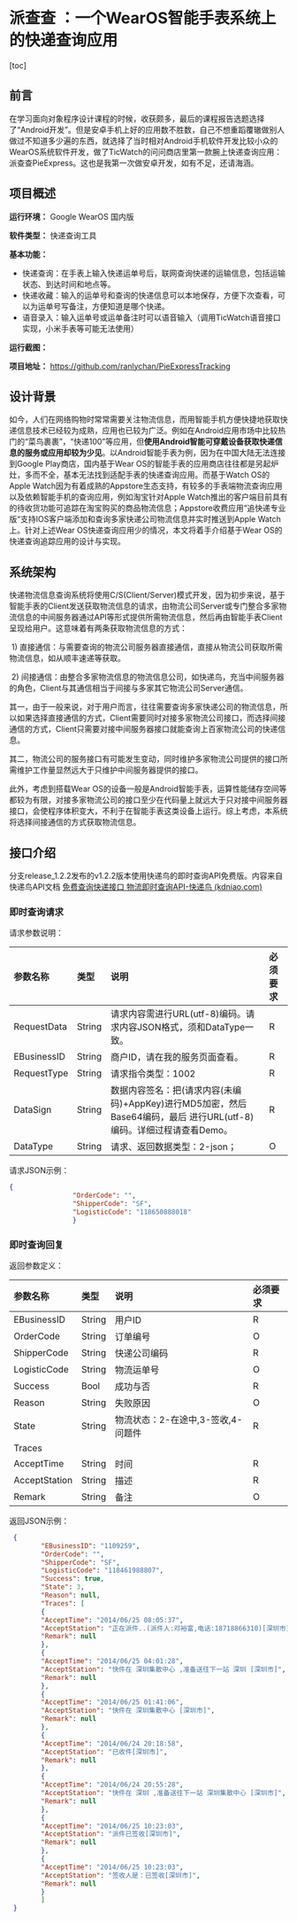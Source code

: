 # 派查查 ：一个WearOS智能手表系统上的快递查询应用 #

[toc]

## 前言 ##

​	在学习面向对象程序设计课程的时候，收获颇多，最后的课程报告选题选择了“Android开发”。但是安卓手机上好的应用数不胜数，自己不想重蹈覆辙做别人做过不知道多少遍的东西，就选择了当时相对Android手机软件开发比较小众的WearOS系统软件开发，做了TicWatch的问问商店里第一款腕上快递查询应用：派查查PieExpress。这也是我第一次做安卓开发，如有不足，还请海涵。



## 项目概述 ##

**运行环境：** Google WearOS 国内版

**软件类型：** 快递查询工具

**基本功能：**

- 快递查询：在手表上输入快递运单号后，联网查询快递的运输信息，包括运输状态、到达时间和地点等。
- 快递收藏：输入的运单号和查询的快递信息可以本地保存，方便下次查看，可以为运单号写备注，方便知道是哪个快递。
- 语音录入：输入运单号或运单备注时可以语音输入（调用TicWatch语音接口实现，小米手表等可能无法使用）

**运行截图：**

**项目地址：** https://github.com/ranlychan/PieExpressTracking


## 设计背景 ##

​	如今，人们在网络购物时常常需要关注物流信息，而用智能手机方便快捷地获取快递信息技术已经较为成熟，应用也已较为广泛。例如在Android应用市场中比较热门的“菜鸟裹裹”，“快递100”等应用，但**使用Android智能可穿戴设备获取快递信息的服务或应用却较为少见**。以Android智能手表为例，因为在中国大陆无法连接到Google Play商店，国内基于Wear OS的智能手表的应用商店往往都是另起炉灶，多而不全，基本无法找到适配手表的快递查询应用。而基于Watch OS的Apple Watch因为有着成熟的Appstore生态支持，有较多的手表端物流查询应用以及依赖智能手机的查询应用，例如淘宝针对Apple Watch推出的客户端目前具有的待收货功能可追踪在淘宝购买的商品物流信息；Appstore收费应用“追快递专业版“支持IOS客户端添加和查询多家快递公司物流信息并实时推送到Apple Watch上。针对上述Wear OS快递查询应用少的情况，本文将着手介绍基于Wear OS的快递查询追踪应用的设计与实现。



## 系统架构 ##

快递物流信息查询系统将使用C/S(Client/Server)模式开发，因为初步来说，基于智能手表的Client发送获取物流信息的请求，由物流公司Server或专门整合多家物流信息的中间服务器通过API等形式提供所需物流信息，然后再由智能手表Client呈现给用户。这意味着有两条获取物流信息的方式：

​	1)   直接通信：与需要查询的物流公司服务器直接通信，直接从物流公司获取所需物流信息，如从顺丰速递等获取。

​	2)   间接通信：由整合多家物流信息的物流信息公司，如快递鸟，充当中间服务器的角色，Client与其通信相当于间接与多家其它物流公司Server通信。

其一，由于一般来说，对于用户而言，往往需要查询多家快递公司的物流信息，所以如果选择直接通信的方式，Client需要同时对接多家物流公司接口，而选择间接通信的方式，Client只需要对接中间服务器接口就能查询上百家物流公司的快递信息。

其二，物流公司的服务接口有可能发生变动，同时维护多家物流公司提供的接口所需维护工作量显然远大于只维护中间服务器提供的接口。

此外，考虑到搭载Wear OS的设备一般是Android智能手表，运算性能储存空间等都较为有限，对接多家物流公司的接口至少在代码量上就远大于只对接中间服务器接口，会使程序体积变大，不利于在智能手表这类设备上运行。综上考虑，本系统将选择间接通信的方式获取物流信息。



## 接口介绍 ##

分支release_1.2.2发布的v1.2.2版本使用快递鸟的即时查询API免费版。内容来自快递鸟API文档 [免费查询快递接口 物流即时查询API-快递鸟 (kdniao.com)](http://www.kdniao.com/api-track)

### 即时查询请求 ###

请求参数说明：

| 参数名称    | 类型   | 说明                                                         | 必须要求 |
| :---------- | :----- | :----------------------------------------------------------- | :------- |
| RequestData | String | 请求内容需进行URL(utf-8)编码。请求内容JSON格式，须和DataType一致。 | R        |
| EBusinessID | String | 商户ID，请在我的服务页面查看。                               | R        |
| RequestType | String | 请求指令类型：1002                                           | R        |
| DataSign    | String | 数据内容签名：把(请求内容(未编码)+AppKey)进行MD5加密，然后Base64编码，最后 进行URL(utf-8)编码。详细过程请查看Demo。 | R        |
| DataType    | String | 请求、返回数据类型：2-json；                                 | O        |

请求JSON示例：
```json
{
                "OrderCode": "",
                "ShipperCode": "SF",
                "LogisticCode": "118650888018"
                }
```



### 即时查询回复 ###

返回参数定义：

| 参数名称      | 类型   | 说明                               | 必须要求 |
| :------------ | :----- | :--------------------------------- | :------- |
| EBusinessID   | String | 用户ID                             | R        |
| OrderCode     | String | 订单编号                           | O        |
| ShipperCode   | String | 快递公司编码                       | R        |
| LogisticCode  | String | 物流运单号                         | O        |
| Success       | Bool   | 成功与否                           | R        |
| Reason        | String | 失败原因                           | O        |
| State         | String | 物流状态：2-在途中,3-签收,4-问题件 | R        |
| Traces        |        |                                    |          |
| AcceptTime    | String | 时间                               | R        |
| AcceptStation | String | 描述                               | R        |
| Remark        | String | 备注                               | O        |

返回JSON示例：

```json
 {
        "EBusinessID": "1109259",
        "OrderCode": "",
        "ShipperCode": "SF",
        "LogisticCode": "118461988807",
        "Success": true,
        "State": 3,
        "Reason": null,
        "Traces": [
        {
        "AcceptTime": "2014/06/25 08:05:37",
        "AcceptStation": "正在派件..(派件人:邓裕富,电话:18718866310)[深圳市]",
        "Remark": null
        },
        {
        "AcceptTime": "2014/06/25 04:01:28",
        "AcceptStation": "快件在 深圳集散中心 ,准备送往下一站 深圳 [深圳市]",
        "Remark": null
        },
        {
        "AcceptTime": "2014/06/25 01:41:06",
        "AcceptStation": "快件在 深圳集散中心 [深圳市]",
        "Remark": null
        },
        {
        "AcceptTime": "2014/06/24 20:18:58",
        "AcceptStation": "已收件[深圳市]",
        "Remark": null
        },
        {
        "AcceptTime": "2014/06/24 20:55:28",
        "AcceptStation": "快件在 深圳 ,准备送往下一站 深圳集散中心 [深圳市]",
        "Remark": null
        },
        {
        "AcceptTime": "2014/06/25 10:23:03",
        "AcceptStation": "派件已签收[深圳市]",
        "Remark": null
        },
        {
        "AcceptTime": "2014/06/25 10:23:03",
        "AcceptStation": "签收人是：已签收[深圳市]",
        "Remark": null
        }
        ] 
 } 

```

